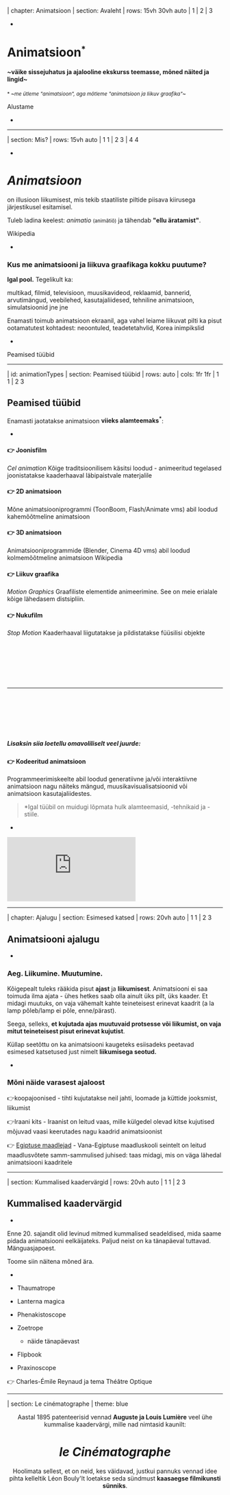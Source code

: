| chapter: Animatsioon
| section: Avaleht
| rows: 15vh 30vh auto
| 1
| 2
| 3

-

<!-- # <big><big><big>Inf◕&shy;graafika</big></big></big> -->

<h1 style="--base:1.75vw;">Animatsioon<sup><small>*</small></sup></h1>

#### ~väike sissejuhatus ja ajalooline ekskurss teemasse, mõned näited ja lingid~

<small>* ~*me ütleme "animatsioon", aga mõtleme "animatsioon ja liikuv graafika"*~</small>


<f-link to="Mis?">Alustame</f-link> <f-arrow-icon />

-

<!-- <f-notes title="Lisa">HEi hei</f-notes> -->

---










| section: Mis?
| rows: 15vh auto
| 1 1
| 2 3
| 4 4
    


-

# <var>Animatsioon</var>

on illusioon liikumisest, mis tekib staatiliste piltide piisava kiirusega järjestikusel esitamisel.
    
Tuleb ladina keelest: <var>animatio</var> <small>(animātiō)</small> ja tähendab **"ellu äratamist"**.

<f-link to="https://en.wikipedia.org/wiki/Animation">Wikipedia</f-link>

-

### Kus me animatsiooni ja liikuva graafikaga kokku puutume?

**Igal pool.** Tegelikult ka:

multikad, filmid, televisioon, muusikavideod, reklaamid, bannerid, arvutimängud, veebilehed, kasutajaliidesed, tehniline animatsioon, simulatsioonid jne jne

Enamasti toimub animatsioon ekraanil, aga vahel leiame liikuvat pilti ka pisut ootamatutest kohtadest: <f-link to="https://www.youtube.com/watch?v=lA-dU44my-g">neoontuled</f-link>, <f-link to="https://www.youtube.com/watch?v=cj32w5z81Ak">teadetetahvlid</f-link>, <f-link to="https://www.youtube.com/watch?v=DkuVe826Pgk">Korea inimpikslid</f-link>

-

<f-link to="animationTypes">Peamised tüübid</f-link> <f-arrow-icon />

---




| id: animationTypes
| section: Peamised tüübid
| rows: auto
| cols: 1fr 1fr
| 1 1
| 2 3

## Peamised tüübid

Enamasti jaotatakse animatsioon **viieks alamteemaks<sup>*</sup>**:

-

#### 👉 Joonisfilm
<var>Cel animation</var>
Kõige traditsioonilisem käsitsi loodud - animeeritud tegelased joonistatakse kaaderhaaval läbipaistvale materjalile

#### 👉 2D animatsioon
Mõne animatsiooniprogrammi (ToonBoom, Flash/Animate vms) abil loodud kahemõõtmeline animatsioon

#### 👉 3D animatsioon
Animatsiooniprogrammide (Blender, Cinema 4D vms) abil loodud kolmemõõtmeline animatsioon
<f-link to="https://en.wikipedia.org/wiki/Computer_animation">Wikipedia</f-link>

#### 👉 Liikuv graafika
<var>Motion Graphics</var>
Graafiliste elementide animeerimine. See on meie erialale kõige lähedasem distsipliin.

#### 👉 Nukufilm
<var>Stop Motion</var>
Kaaderhaaval liigutatakse ja pildistatakse füüsilisi objekte

<hr style="margin:3vh 0" />

##### Lisaksin siia loetellu omavoliliselt veel juurde:

#### 👉 Kodeeritud animatsioon
Programmeerimiskeelte abil loodud generatiivne ja/või interaktiivne animatsioon nagu näiteks mängud, muusikavisualisatsioonid või animatsioon kasutajaliidestes.

<blockquote>

*Igal tüübil on muidugi lõpmata hulk alamteemasid, -tehnikaid ja -stiile. 

</blockquote>

-

<div class="video-responsive" style="position:sticky; top:22vh;">
    <iframe src="https://www.youtube.com/embed/NZbrdCAsYqU" frameborder="0" allow="accelerometer; autoplay; encrypted-media; gyroscope; picture-in-picture" allowfullscreen ></iframe>
</div>


---






| chapter: Ajalugu
| section: Esimesed katsed
| rows: 20vh auto
| 1 1
| 2 3

## Animat&shy;siooni ajalugu

-

### Aeg. Liikumine. Muutumine.

Kõigepealt tuleks rääkida pisut **ajast** ja **liikumisest**. Animatsiooni ei saa toimuda ilma ajata - ühes hetkes saab olla ainult üks pilt, üks kaader. Et midagi muutuks, on vaja vähemalt kahte teineteisest erinevat kaadrit (a la lamp põleb/lamp ei põle,  enne/pärast). 

Seega, selleks, **et kujutada ajas muutuvaid protsesse või liikumist, on vaja mitut teineteisest pisut erinevat kujutist**. 

Küllap seetõttu on ka animatsiooni kaugeteks esiisadeks peetavad esimesed katsetused just nimelt **liikumisega seotud.**

-

### Mõni näide varasest ajaloost

👉<f-link to="https://www.google.ee/search?num=10&hl=et&site=imghp&tbm=isch&source=hp&biw=1600&bih=742&q=cave+paintings+motion&oq=cave+paintings+motion&gs_l=img.3...3664.9478.0.10159.21.7.0.14.14.0.118.719.3j4.7.0.crnk_timediscounta..0.0...1ac.1.jPf-Qh6YNVg">koopajoonised</f-link> - tihti kujutatakse neil jahti, loomade ja küttide jooksmist, liikumist

👉<f-link to="https://en.wikipedia.org/wiki/History_of_Iranian_animation">Iraani kits</f-link> - Iraanist on leitud vaas, mille külgedel olevad kitse kujutised mõjuvad vaasi keerutades nagu kaadrid animatsioonist

👉 <a href="https://en.wikipedia.org/wiki/History_of_animation#/media/File:Egyptmotionseries.jpg" target="_blank">Egiptuse maadlejad</a> - Vana-Egiptuse maadluskooli seintelt on leitud maadlusvõtete samm-sammulised juhised: taas midagi, mis on väga lähedal animatsiooni kaadritele


---





| section: Kummalised kaadervärgid
| rows: 20vh auto
| 1 1
| 2 3

## Kummalised kaadervärgid

-

Enne 20. sajandit olid levinud mitmed kummalised seadeldised, mida saame pidada animatsiooni eelkäijateks. Paljud neist on ka tänapäeval tuttavad. Mänguasjapoest.

Toome siin näitena mõned ära.

-

- <f-link to="http://upload.wikimedia.org/wikipedia/commons/9/9f/Taumatropio_fiori_e_vaso%2C_1825.gif">Thaumatrope</f-link>
- <f-link to="http://www.youtube.com/watch?v=XzCNB6z4PUc">Lanterna magica</f-link> 
- <f-link to="http://en.wikipedia.org/wiki/Phenakistoscope">Phenakistoscope</f-link> 
- <f-link to="http://en.wikipedia.org/wiki/Zoetrope">Zoetrope</f-link> 
    - <f-link to="http://www.youtube.com/watch?v=fIdm_g8sX1A">näide tänapäevast</f-link>
- <f-link to="http://www.youtube.com/watch?v=9X7cfU4umaM">Flipbook</f-link>
- <f-link to="http://en.wikipedia.org/wiki/Praxinoscope">Praxinoscope</f-link>


👉 Charles-Émile Reynaud ja tema <f-link to="http://www.youtube.com/watch?v=TAUA6pg_EXk">Théâtre Optique</f-link>


---




| section: Le cinématographe
| theme: blue

<center style="height:75vh">
    
Aastal 1895 patenteerisid vennad **Auguste ja Louis Lumière** 
veel ühe kummalise kaadervärgi, mille nad nimtasid kaunilt:

# <f-link to="http://en.wikipedia.org/wiki/Cin%C3%A9matographe"><var>le Cinématographe</var></f-link>

Hoolimata sellest, et on neid, kes väidavad, justkui pannuks vennad idee pihta kelleltik <f-link to="https://en.wikipedia.org/wiki/L%C3%A9on_Bouly">Léon Bouly'lt</f-link> 
loetakse seda sündmust **kaasaegse filmikunsti sünniks**.
    
</center>

---




| section: 20. sajand
| cols: 1fr 3fr
| rows: 20vh auto
| 1 1
| 2 3

## Mis edasi sai?

-

Edasi ei jõua selle materjali raames enam üksikasjalikult kirjeldada, sest läks hulluks mölluks.

Paneme siia video, mis selle lühidalt kokku võtab.

Olgu lihtsalt ära märgitud, et lisaks videos näidatud Ameerikale ja Jaapanile arenes animatsioonikultuur vägevasti ka Euroopas ja Nõukogude Liidus.

Meist oleks väga kena ka neil teemadel pisut peatuda, aga hetkel pole mahti...

-

<div class="video-responsive">
    <iframe src="https://www.youtube.com/embed/mbpLpxi9rJY" frameborder="0" allow="accelerometer; autoplay; encrypted-media; gyroscope; picture-in-picture" allowfullscreen ></iframe>
</div>


---


| section: Arvutianimatsiooni ajalugu
| cols: 2fr 3fr 3fr
| rows: 15vh auto
| 1 1 1
| 2 3 4
| 2 5 6


## Arvuti&shy;animatsiooni ajalugu

-

Siin saame me tänuväärselt toetuda ülilaheda Youtube kanali <f-link to="https://www.youtube.com/channel/UCVHlFYlliwmtOCI5ohPu4Zg">picsandportraits</f-link> poolt loodud sarjas **"A Brief History of Computer Animation"**  loodud neljale videole.

Kordusena võtab selle esimene osa kokku ka palju juba läbi räägitud teemasid.

-

<div class="video-responsive">
    <iframe src="https://www.youtube.com/embed/w1kRcfs1GNs" frameborder="0" allow="accelerometer; autoplay; encrypted-media; gyroscope; picture-in-picture" allowfullscreen ></iframe>
</div>

-

<div class="video-responsive">
    <iframe src="https://www.youtube.com/embed/IhQp6eol76c" frameborder="0" allow="accelerometer; autoplay; encrypted-media; gyroscope; picture-in-picture" allowfullscreen ></iframe>
</div>

-

<div class="video-responsive">
    <iframe src="https://www.youtube.com/embed/94yYs1eVU1Y" frameborder="0" allow="accelerometer; autoplay; encrypted-media; gyroscope; picture-in-picture" allowfullscreen ></iframe>
</div>

-

<div class="video-responsive">
    <iframe src="https://www.youtube.com/embed/3PBXJhS446w" frameborder="0" allow="accelerometer; autoplay; encrypted-media; gyroscope; picture-in-picture" allowfullscreen ></iframe>
</div>

---






| section: Liikuva graafika ajalugu
| cols: 2fr 3fr
| rows: 20vh auto
| 1 1
| 2 3



## Liikuva graafika ajalugu

-

Saagu siia lõppu eraldi ka kiire pilguheit liikuva graafika ajaloole.

Lisaks sellele videole, on siin õnneks olemas üks tänuväärne <f-link to="https://www.youtube.com/playlist?list=PLgW3t2TSyvLCAMN-bP4Kh_YK8sR8YaMvi">Youtube playlist</f-link> paljude oluliste teostega, millest videos juttu, aga seal on palju muud huvitavat veel lisaks.

-

<div class="video-responsive">
    <iframe src="https://www.youtube.com/embed/eckc7fgfM0g" frameborder="0" allow="accelerometer; autoplay; encrypted-media; gyroscope; picture-in-picture" allowfullscreen ></iframe>
</div>

---



















| chapter: Animatsiooniteooria
| section: Põhimõisted
| cols: 1fr 3fr
| rows: auto
| 1 1
| 2 3
| 4 5
| 6 7
| 8 9
| 10 11


## Seletame lahti mõned animatsiooni põhimõisted

&nbsp;

-

Videotund põhiliste animatsiooni puudutavate mõistetega. Allpool on need veel ka eraldi lahti seletatud. 

👉 Link videos kasutatavale <f-link to="https://designstem.github.io/projects/easing/">simulaatorile</f-link>

-

<div class="video-responsive">
    <iframe src="https://www.youtube.com/embed/zzBBpYilHbk" frameborder="0" allow="accelerometer; autoplay; encrypted-media; gyroscope; picture-in-picture" allowfullscreen ></iframe>
</div>

-

#### Kaader ehk *frame*

-

<var>Kaader</var> on üks staatiline hetk või pilt, millest animatsioon koosneb.

-

#### Kaadrisagedus ehk *framerate*

-

<var>Kaadrisagedus</var> määrab ära, mitu kaadrit/pilti ühes sekundis näidatakse. 

Tähistatakse enamasti lühendiga <var>FPS</var> (frames-per-second): kaadrit ühe sekundi kohta. 

Niisiis – ühe sekundi animeerimiseks peame looma kaadrisageduses määratud arvu pilte. Seega – mida suurem on antud animatsiooni kaadrisagedus, seda töömahukam on selle loomine. (24fps nõuab 24 kaadrit sekundi jooksul; 12fps nõuab 12, 3fps 3 pilti jne)

Traditsiooniline kaadrisagedus  oli enamasti 24fps, töömahu kokku hoidmise eesmägil kasutatakse vahel ka näiteks poole “hõredamat” sagedust, 12fps. Või siis on kaadrisagedus tehniliselt võttes ikkagi 24, aga iga eraldi pilti näidatakse meile kahe kaadri kaupa. Muidugi on võimalikud ka 12 ja 24 vahepealsed või hoopis muud variandid. 

Siin näitena üks erinevate <f-link to="https://www.youtube.com/watch?v=x_bBUhhKmpA">kaadrisageduste võrdlus</f-link>. 
Videost paistab, et tegelikult on võimalik liikumise illusiooni suht edukalt edasi anda ka 6 kaadrit sekundis, aga mida kõrgem sagedus, seda sujuvam liikumine.

-

#### Võtmekaader ehk *keyframe* ja *inbetweening* e. *tweening*  

-

Ajalooliselt (või ilmselt käib see nii ka täna) joonistas esimestes suurtes animatsioonikompaniides (nt Disney) “boss” valmis olulisemad, ehk <var>võtmekaadrid</var> (ilmekamad vaated, poosid, näoilmed jne). Võtmekaadrite vahelised kaadrid joonistas “madalama astme” animaator ja sealt tuligi mõiste <var>inbetweening</var> – inglise keeles *“between”* tähendab ju “millegi vahel”. 

See kontseptsioon on kandunud edasi tänapäevastesse animatsiooniprogrammidesse, kus animeeritava objekti alg- ja lõppkaadid, st võtmekaadrid, määrame meie ja arvuti arvutab ning kuvab meile automaatselt nende vahele jäävad kaadrid. 

Sõna *inbetweening* on aja jooksul tasapisi lühenenud mõisteks <var>tween</var>. Head eesti keelset vastet ei oskagi kahjuks tuua.

-

#### Easing ehk “kiirendus ja aeglustus” 

<blockquote>

Antud teema visualiseerimisel on loodetavasti abiks ka <f-link to="https://designstem.github.io/projects/easing/">see simulaator</f-link>

</blockquote>

-

Animeerida mingi objekti liikumist ühtlase kiirusega (ehk lineaarselt) punktist A punkti B (näiteks vasakult>paremale) on võrdlemisi lihtne – peame lihtsalt määrama järgmised asjaolud:

- mis on punkti A ja B **vahemaa** (näiteks sentimeetrites)
- mis **aja** jooksul peab animeeritav objekt punktist A punkti B jõudma (näiteks sekundites)
- kui suur on loodava animatsiooni **kaadrisagedus** (mitu kaadrit sekundis e. mis on fps)

Nende andmete põhjal saab objekti igas kaadris vaja mineva asukoha nihke võrreldes eelmise kaadriga välja arvutada järgmise valemi abil:

<blockquote>

<f-math>nihe = \frac{vahemaa}{(aeg \times fps)}<f-math> 

</blockquote>

Nagu ikka, teeme sulgudes oleva tehte kõigepealt – niisiis korrutame esmalt aja kaadrisagedusega ja siis jagame punktide A>B vahemaa saadud tulemusega.

#### Näide 1 

Oletame, et punktide A>B vahemaa on 24cm ja kaadrisagedus on 12. Kui me soovime, et objekt liiguks punktide A>B vahel 1 sekundi jooksul, siis eelpool toodud valemi järgi saame: nihe=24/(1*12)=2cm

Seega peaks igas kaadris objekt edasi liikuma 2 cm võrra. 

#### Näide 2 

Kõik jääb samaks, aga objekt liigub A>B vahel poole aeglasemalt, st 2 sekundi jooksul – saame tulemuseks: nihe=24/(2*12)=1cm igas kaadris.

#### Näide 3 
Endiselt kõik sama, aga liikumine toimub A>B vahel 3 sekundi jooksul, seega: nihe=24/(3*12)=0.66cm igas kaadris. 

#### Näide 4 
muudame prooviks teisi parameetreid. Oletame, et punktide A>B vahemaa on nüüd 48cm, kaadrisagedus endiselt 12 ja aeg 1 sekund. Valemi järgi arvutades nihe=48/(1*12)=4cm. See on sarnane näitega 1, lihtsalt A>B vahemaa on poole suurem. Seega on ka loogiline, et nüüd peab igas kaadris objekt poole suurema vahemaa läbima, et 1 sekundi jooksul punktist A punkti B jõuda. 

Lihtne, eksole.

Samas kohtame me eelpool toodud täiesti ühtlast (lineaarset) liikumist üliharva – nii liigutavad end peamiselt ainult robotid. Et animatsioonile tõeliselt “elu sisse puhuda”, peaksime püüdma reaalsust võimalikult loomutruult jäljendada (isegi kui me liigutame täiesti abstraktseid objekte, on nende liikumist reeglina meeldivam jälgida kui nad imiteerivad “päris elu” (noh, mitte viimsete peensusteni, aga enam-vähem siiski)) ja siin tulevadki mängu füüsikareeglid: kiirendus, aeglustus, gravitatsioon, inerts, hõõrdejõud, elastsus, kehade erinev kaal jne jne.

Võtame lihtsustamise mõttes esialgu mõne tuttava objekti kiirenduse ja aeglustuse. Näiteks auto ei hakka kunagi paigalt hetkega sõitma ühtlase kiirusega 100 km/h (selline stsenaarium väljendaks siis eelpool toodud lineaarset liikumist ja oleks vähemalt autos istuja jaoks võrdlemisi rõve kogemus – veel drastilisem oleks 100 km/h liikuva auto peatumine ühe hetkega – seda saab kogeda ainult täiega vastu betoonseina sõites) 

Tegelikult on ju sõitu alustades kiirus 0 ja see hakkab tasapisi suurenema (5, 10, 25, 50, 80, ...), kuni saavutab lõppkiiruse 100 km/h. 

Kui me tahame nüüd sellist sõitu alustavat autot elutruult animeerida, peaksime esimestes kaadrites liigutama autot õige pisut edasi (justkui 5km/h) ja igas järgnevas natuke rohkem (10, 25, 50) – iga kaadris toimuv nihe oleks ebaühtlane ja kogu aeg pisut suurenev. 

Pidurdades toimub vastupidine efekt – igas kaadris toimuv nihe väheneb võrreldes eelmisega.

Seda tüüpi liikumisi loomutruult animeerida nõuab juba palju suuremat kogemust kui ühtlase kiirusega lineaarset. Kui lineaarse liikumise välja arvutamiseks oli meil eespool võrdlemisi lihtne valem, siis erinevat tüüpi ebaühtlased liikumised nõuavad palju keerulisemaid arvutusi. 

Õnneks tulevad ka siin arvutianimatsioonide puhul appi animatsiooniprogrammid ja -skriptid, kus enamasti on juba sisse ehitatud erinevad easing funktsioonid. 

Aga esialgu piisab vast sellest teadmisest et ease-in tähistab objekti kiirendamist ja ease-out aeglustamist/pidurdamist. 
Lõpuks veel mõned easingute-visualiseerijate lingid, kõik pisut erinevad, aga asja olemust peaks vast aitama selgitada.

http://easings.net/ 
https://codepen.io/juliangarnier/pen/mWdraw 
https://greensock.com/ease-visualizer (seal see “Power0” on sama nagu meil siin “linear”) 

---





| section: 12 printsiipi

## 12 animatsiooni&shy;printsiipi

Kuidas erinevad objektid liikudes käituvad? Või õigemini – kuidas nad tegelikult ei käitu, aga kuidas me aitame neil ennast paremini “väljendada”.
Disney Company andis 1981 välja raamatu “12 principles of animation”
https://en.wikipedia.org/wiki/12_basic_principles_of_animation 
Vahepealse aja jooksul on neid põhimõtteid illustreerinud mitmed animaatorid, näiteks:
https://www.youtube.com/watch?v=haa7n3UGyDc&list=PL-bOh8btec4CXd2ya1NmSKpi92U_l6ZJd 
Kogu eelnev väga lühidalt:
https://vimeo.com/93206523 
https://www.creativebloq.com/advice/understand-the-12-principles-of-animation 

https://www.youtube.com/watch?v=yiGY0qiy8fY 
Ja taas: ehkki algsed põhimõtted on kirjeldatud karakteranimatsiooni põhjal, mis tähendab, et tegelasteks on inimene, kiisu või liblikas, peaks samu printsiipe järgima ka abstraktsemaid objekte, ehk kuubikuid, kolmnurki, teksti, kasutajaliidese elemente jne animeerides. Seda aitab meelde tuletada järgmine link:
https://cssanimation.rocks/principles/  


---




| section: Tehnikaid ja näiteid
| cols: 1fr 2fr
| rows: 15vh auto 
| 1 1
| 2 3

## Animatsiooni&shy;tehnikaid koos näidetega

-

Siin on väike nimekiri animatsiooni ja liikuva graafika tehnikatest. Lisatud on ka näiteid. Mõni neist polegi nagu eraldi niiöelda "ametlik" tehnika, aga see polegi nii tähtis - olgu see nimekiri siin lihtsalt väikeseks inspiratsiooniks erinevatest võimalustest. 

-

- <var>Stop-motion</var> - kõige traditsioonilisem animatsioonitehnika - kaamera ees vahetatakse joonistatud kaadreid, mis teineseisest pisut erinevad või nihutatakse objekte, iga joonistus või pisike nihe pildistatakse üles. Üles pildistatud kaadrid videoks kokku pannes tekib illusioon liikumisest.
<f-link to="https://en.wikipedia.org/wiki/Stop_motion">Wikipedia artikkel</f-link> 
    - nn “nukufilm” (legod, paberist lamenukud, päris inimesed jne) <f-link to="https://www.youtube.com/watch?v=_5IqwECL6bo">Human skateboard</f-link> ja üldse <f-link to="https://www.youtube.com/channel/UCXN7NMwjjQpBHxzMwOPYzjQ">kogu PES</f-link>
    - nn <f-link to="https://www.youtube.com/watch?v=6vZ0iqUS6sg">“tahvlianimatsioon”</f-link> 
    - mõni Ametikoolis tehtud õpilastöö: <f-link to="https://www.youtube.com/watch?v=FMvLLQwxkoY">jõulud 2015</f-link>, <f-link to="https://www.youtube.com/watch?v=aUmZahfh07g">jõulud 2013</f-link> ja <f-link to="https://www.youtube.com/watch?v=YlZemcvGzzM&">Wood is Good</f-link>

- <var>Time-lapse</var> - **kaamera on paigal** ja teeb objektiivi ette jäävast mingi kindla vaheaja järel pildi. <f-link to="https://en.wikipedia.org/wiki/Time-lapse_photography">Wikipedia</f-link>
    - <f-link to="https://www.youtube.com/watch?v=KX1MPlWwkh0">Disainimajaka ehitamine</f-link>

- <var>Hyperlapse</var> - edasiarendus timelapse'st: **kaamera liigub** ja teeb objektiivi ette jäävast mingi kindla vaheaja järel pildi. <f-link to="https://en.wikipedia.org/wiki/Hyperlapse">Wikipedia</f-link> 
    - Mõned Androidi rakendused: https://petapixel.com/2014/10/05/3-hyperlapse-alternatives-android-users-feeling-left-instagram/ (otsige lisa)
    - Näiteks Microsoft Hyperlapse (Androididele) töötab lihtsalt, kiirelt ja korralikult: https://play.google.com/store/apps/details?id=com.microsoft.hyperlapsemobile&hl=en 

- <var>Parallax</var>
    - https://www.youtube.com/watch?v=5jhYrF-SxOI 
    - https://www.youtube.com/watch?v=cUfmUPhApJ0 - siin on kasutatud pildi osade liigutamiseks lisaks veel ühte efekti, nn “puppet pin” tööriista. Selle kohta ka link igaks juhuks: https://www.youtube.com/watch?v=aXxh6OsamhY 
    - Parallax tutorial: https://www.youtube.com/watch?v=XdYEzui3Ttc 

- <var>Motion capture / tracking</var>
    - https://www.engadget.com/2014/07/14/motion-capture-explainer/ 
    - https://www.youtube.com/watch?v=0ToPGhr_muI 
    - https://www.youtube.com/watch?annotation_id=annotation_830103433&feature=iv&src_vid=uG1MRzJpaPw&v=ulH-pumQbO8 

- <var>Cinemagraph</var>
    - https://www.youtube.com/watch?v=-dD_yeVMUzo 
    - http://i.giphy.com/3o84UaVKBS9b0Xw2RO.gif (Lauri tehtud)
    - http://www.atlasobscura.com/articles/cinemagraph-waves Lained

- <var>Rotoscoping</var>
    - https://en.wikipedia.org/wiki/Rotoscoping 
    - https://www.youtube.com/watch?v=SbPgprcMtjo 
    - https://www.youtube.com/watch?v=hkjDUERgCQw 

- <var>Morphing</var> 
    - https://en.wikipedia.org/wiki/Morphing 
    - https://www.youtube.com/watch?v=r56pUyN-MVM 
    - https://www.youtube.com/watch?v=JY38kZFbGcY 

Varia (mitmesugust erinevat kraami)
https://en.wikipedia.org/wiki/Mannequin_Challenge 
https://www.youtube.com/watch?v=02AlRs-zlW8 
Timelapse + “Tilt-Shift” efekt:  https://petapixel.com/2013/10/25/must-see-tilt-shift-time-lapse-shows-incredibly-creative-way-use-effect/ 
https://www.youtube.com/watch?v=EOOQRPwcsT8 